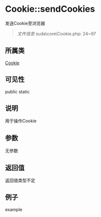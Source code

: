 # Cookie::sendCookies
发送Cookie至浏览器
> *文件信息* suda\core\Cookie.php: 24~97
## 所属类 

[Cookie](../Cookie.md)

## 可见性

  public  static
## 说明

用于操作Cookie

## 参数

无参数
## 返回值
返回值类型不定
## 例子

example